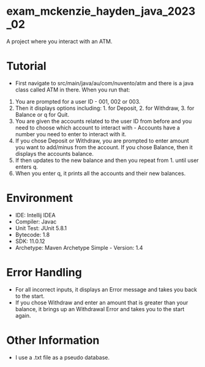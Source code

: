 # exam_mckenzie_hayden_java_2023_02

A project where you interact with an ATM. 

# Tutorial
  - First navigate to src/main/java/au/com/nuvento/atm and there is a java class called ATM in there. When you run that:
  1. You are prompted for a user ID - 001, 002 or 003.
  2. Then it displays options including: 1. for Deposit, 2. for Withdraw, 3. for Balance or q for Quit.
  3. You are given the accounts related to the user ID from before and you need to choose which account to interact with - Accounts have a number you need to enter to interact with it.
  4. If you chose Deposit or Withdraw, you are prompted to enter amount you want to add/minus from the account. If you chose Balance, then it displays the accounts balance.
  5. If then updates to the new balance and then you repeat from 1. until user enters q.
  6. When you enter q, it prints all the accounts and their new balances.

# Environment

  - IDE: Intellij IDEA
  - Compiler: Javac
  - Unit Test: JUnit 5.8.1
  - Bytecode: 1.8
  - SDK: 11.0.12
  - Archetype: Maven Archetype Simple - Version: 1.4

# Error Handling

  - For all incorrect inputs, it displays an Error message and takes you back to the start. 
  - If you chose Withdraw and enter an amount that is greater than your balance, it brings up an Withdrawal Error and takes you to the start again. 

# Other Information

  - I use a .txt file as a pseudo database.
